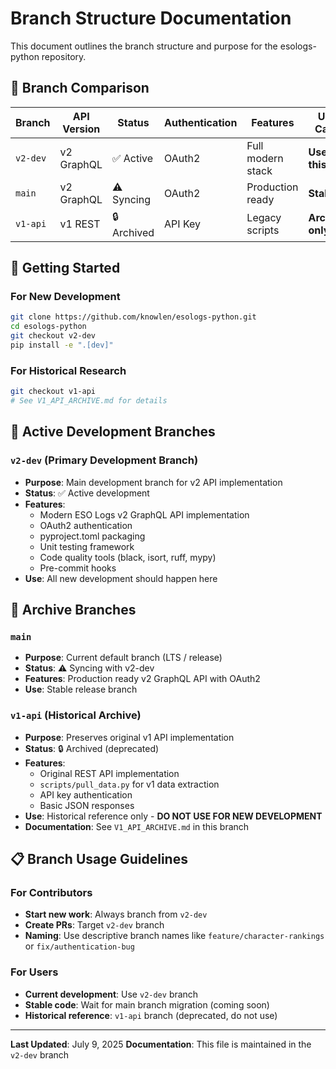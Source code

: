 # Branch Structure Documentation

This document outlines the branch structure and purpose for the esologs-python repository.

## 🎯 Branch Comparison

| Branch | API Version | Status | Authentication | Features | Use Case |
|--------|-------------|--------|----------------|----------|----------|
| `v2-dev` | v2 GraphQL | ✅ Active | OAuth2 | Full modern stack | **Use this** |
| `main` | v2 GraphQL | ⚠️ Syncing | OAuth2 | Production ready | **Stable** |
| `v1-api` | v1 REST | 🔒 Archived | API Key | Legacy scripts | **Archive only** |

## 🚀 Getting Started

### For New Development
```bash
git clone https://github.com/knowlen/esologs-python.git
cd esologs-python
git checkout v2-dev
pip install -e ".[dev]"
```

### For Historical Research
```bash
git checkout v1-api
# See V1_API_ARCHIVE.md for details
```

## 🌟 Active Development Branches

### `v2-dev` (Primary Development Branch)
- **Purpose**: Main development branch for v2 API implementation
- **Status**: ✅ Active development
- **Features**:
  - Modern ESO Logs v2 GraphQL API implementation
  - OAuth2 authentication
  - pyproject.toml packaging
  - Unit testing framework
  - Code quality tools (black, isort, ruff, mypy)
  - Pre-commit hooks
- **Use**: All new development should happen here

## 📜 Archive Branches

### `main`
- **Purpose**: Current default branch (LTS / release)
- **Status**: ⚠️ Syncing with v2-dev
- **Features**: Production ready v2 GraphQL API with OAuth2
- **Use**: Stable release branch

### `v1-api` (Historical Archive)
- **Purpose**: Preserves original v1 API implementation
- **Status**: 🔒 Archived (deprecated)
- **Features**:
  - Original REST API implementation
  - `scripts/pull_data.py` for v1 data extraction
  - API key authentication
  - Basic JSON responses
- **Use**: Historical reference only - **DO NOT USE FOR NEW DEVELOPMENT**
- **Documentation**: See `V1_API_ARCHIVE.md` in this branch

## 📋 Branch Usage Guidelines

### For Contributors
- **Start new work**: Always branch from `v2-dev`
- **Create PRs**: Target `v2-dev` branch
- **Naming**: Use descriptive branch names like `feature/character-rankings` or `fix/authentication-bug`

### For Users
- **Current development**: Use `v2-dev` branch
- **Stable code**: Wait for main branch migration (coming soon)
- **Historical reference**: `v1-api` branch (deprecated, do not use)


---

**Last Updated**: July 9, 2025
**Documentation**: This file is maintained in the `v2-dev` branch
